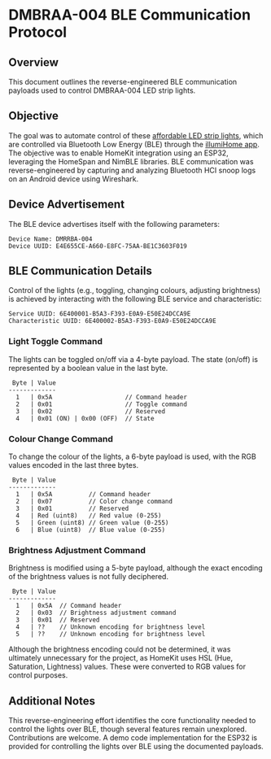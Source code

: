# DMBRAA-004 BLE Communication Protocol

## Overview
This document outlines the reverse-engineered BLE communication payloads used to control DMBRAA-004 LED strip lights.

## Objective
The goal was to automate control of these [affordable LED strip lights](https://www.amazon.co.uk/dp/B085L3D7RD?ref=ppx_yo2ov_dt_b_fed_asin_title), which are controlled via Bluetooth Low Energy (BLE) through the [illumiHome app](https://apps.apple.com/gb/app/illumihome/id1529383058). The objective was to enable HomeKit integration using an ESP32, leveraging the HomeSpan and NimBLE libraries. BLE communication was reverse-engineered by capturing and analyzing Bluetooth HCI snoop logs on an Android device using Wireshark.

## Device Advertisement
The BLE device advertises itself with the following parameters:
```
Device Name: DMRRBA-004
Device UUID: E4E655CE-A660-E8FC-75AA-BE1C3603F019
```

## BLE Communication Details
Control of the lights (e.g., toggling, changing colours, adjusting brightness) is achieved by interacting with the following BLE service and characteristic:
```
Service UUID: 6E400001-B5A3-F393-E0A9-E50E24DCCA9E
Characteristic UUID: 6E400002-B5A3-F393-E0A9-E50E24DCCA9E
```

### Light Toggle Command
The lights can be toggled on/off via a 4-byte payload. The state (on/off) is represented by a boolean value in the last byte.
```
 Byte | Value
-------------
  1   | 0x5A                    // Command header
  2   | 0x01                    // Toggle command
  3   | 0x02                    // Reserved
  4   | 0x01 (ON) | 0x00 (OFF)  // State
```

### Colour Change Command
To change the colour of the lights, a 6-byte payload is used, with the RGB values encoded in the last three bytes.
```
 Byte | Value
-------------
  1   | 0x5A          // Command header
  2   | 0x07          // Color change command
  3   | 0x01          // Reserved
  4   | Red (uint8)   // Red value (0-255)
  5   | Green (uint8) // Green value (0-255)
  6   | Blue (uint8)  // Blue value (0-255)
```

### Brightness Adjustment Command
Brightness is modified using a 5-byte payload, although the exact encoding of the brightness values is not fully deciphered.
```
 Byte | Value
-------------
  1   | 0x5A  // Command header
  2   | 0x03  // Brightness adjustment command
  3   | 0x01  // Reserved
  4   | ??    // Unknown encoding for brightness level
  5   | ??    // Unknown encoding for brightness level
```
Although the brightness encoding could not be determined, it was ultimately unnecessary for the project, as HomeKit uses HSL (Hue, Saturation, Lightness) values. These were converted to RGB values for control purposes.

## Additional Notes
This reverse-engineering effort identifies the core functionality needed to control the lights over BLE, though several features remain unexplored. Contributions are welcome. A demo code implementation for the ESP32 is provided for controlling the lights over BLE using the documented payloads.
